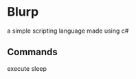# Blurp
a simple scripting language made using c#

## Commands
execute <local path>
sleep <time in milliseconds>